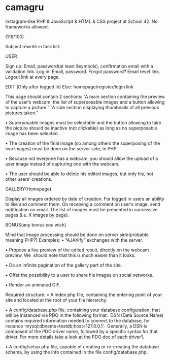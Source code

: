 # camagru
Instagram-like PHP &amp; JavaScript &amp; HTML &amp; CSS project at School 42. No frameworks allowed.

(116/100)

Subject rewrite in task list:

USER

Sign up:
Email, password(at least 8symbols), confirmation email with a validation link.
Log in:
Email, password.
Forgot password? Email reset link.
Logout link at every page.

EDIT (Only after logged in) Else: homepage/register/login link 

This page should contain 2 sections:
“A main section containing the preview of the user’s webcam, the list of superposable images and a button allowing to capture a picture.”
“A side section displaying thumbnails of all previous pictures taken.”

   •    Superposable images must be selectable and the button allowing to take the picture should be inactive (not clickable) as long as no superposable image has been selected.  


   •    The creation of the final image (so among others the superposing of the two images) must be done on the server side, in PHP.


   •    Because not everyone has a webcam, you should allow the upload of a user image instead of capturing one with the webcam.

   •    The user should be able to delete his edited images, but only his, not other users’ creations.

GALLERY(Homepage)

Display all images ordered by date of creation.
For logged in users an ability to like and comment them.
On receiving a comment on user’s image, send notification on email.
The list of images must be presented in successive pages (i.e. X images by page).


BONUS(any bonus you wish)

Mind that image processing should be done on server side(probable meaning PHP?)
Examples:
   •    “AJAXify” exchanges with the server.


   •    Propose a live preview of the edited result, directly on the webcam preview. We  should note that this is much easier than it looks.


   •    Do an infinite pagination of the gallery part of the site.


   •    Offer the possibility to a user to share his images on social networks.


   •    Render an animated GIF.


Required structure:
   •    A index.php file, containing the entering point of your site and located at the root of your file hierarchy.  


   •    A config/database.php file, containing your database configuration, that will be instanced via PDO in the following format:  DSN (Data Source Name) contains required information needed to connect to the database, for instance ‘mysql:dbname=testdb;host=127.0.0.1’.  Generally, a DSN is composed of the PDO driver name, followed by a specific syntax for that driver. For more details take a look at the PDO doc of each driver1.  


   •    A config/setup.php file, capable of creating or re-creating the database schema, by using the info contained in the file config/database.php.
